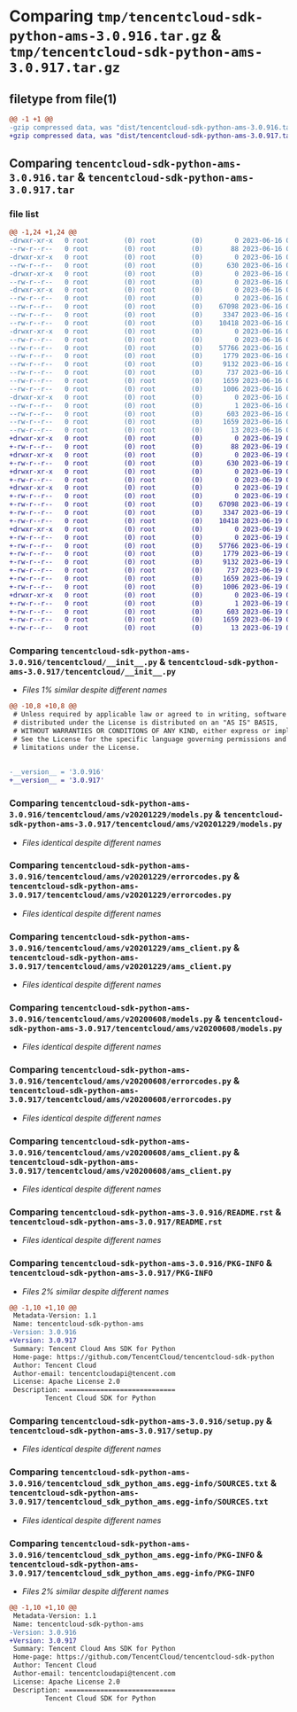 # Comparing `tmp/tencentcloud-sdk-python-ams-3.0.916.tar.gz` & `tmp/tencentcloud-sdk-python-ams-3.0.917.tar.gz`

## filetype from file(1)

```diff
@@ -1 +1 @@
-gzip compressed data, was "dist/tencentcloud-sdk-python-ams-3.0.916.tar", last modified: Fri Jun 16 00:26:09 2023, max compression
+gzip compressed data, was "dist/tencentcloud-sdk-python-ams-3.0.917.tar", last modified: Mon Jun 19 00:17:01 2023, max compression
```

## Comparing `tencentcloud-sdk-python-ams-3.0.916.tar` & `tencentcloud-sdk-python-ams-3.0.917.tar`

### file list

```diff
@@ -1,24 +1,24 @@
-drwxr-xr-x   0 root         (0) root         (0)        0 2023-06-16 00:26:09.000000 tencentcloud-sdk-python-ams-3.0.916/
--rw-r--r--   0 root         (0) root         (0)       88 2023-06-16 00:26:09.000000 tencentcloud-sdk-python-ams-3.0.916/setup.cfg
-drwxr-xr-x   0 root         (0) root         (0)        0 2023-06-16 00:26:09.000000 tencentcloud-sdk-python-ams-3.0.916/tencentcloud/
--rw-r--r--   0 root         (0) root         (0)      630 2023-06-16 00:26:09.000000 tencentcloud-sdk-python-ams-3.0.916/tencentcloud/__init__.py
-drwxr-xr-x   0 root         (0) root         (0)        0 2023-06-16 00:26:09.000000 tencentcloud-sdk-python-ams-3.0.916/tencentcloud/ams/
--rw-r--r--   0 root         (0) root         (0)        0 2023-06-16 00:26:09.000000 tencentcloud-sdk-python-ams-3.0.916/tencentcloud/ams/__init__.py
-drwxr-xr-x   0 root         (0) root         (0)        0 2023-06-16 00:26:09.000000 tencentcloud-sdk-python-ams-3.0.916/tencentcloud/ams/v20201229/
--rw-r--r--   0 root         (0) root         (0)        0 2023-06-16 00:26:09.000000 tencentcloud-sdk-python-ams-3.0.916/tencentcloud/ams/v20201229/__init__.py
--rw-r--r--   0 root         (0) root         (0)    67098 2023-06-16 00:26:09.000000 tencentcloud-sdk-python-ams-3.0.916/tencentcloud/ams/v20201229/models.py
--rw-r--r--   0 root         (0) root         (0)     3347 2023-06-16 00:26:09.000000 tencentcloud-sdk-python-ams-3.0.916/tencentcloud/ams/v20201229/errorcodes.py
--rw-r--r--   0 root         (0) root         (0)    10418 2023-06-16 00:26:09.000000 tencentcloud-sdk-python-ams-3.0.916/tencentcloud/ams/v20201229/ams_client.py
-drwxr-xr-x   0 root         (0) root         (0)        0 2023-06-16 00:26:09.000000 tencentcloud-sdk-python-ams-3.0.916/tencentcloud/ams/v20200608/
--rw-r--r--   0 root         (0) root         (0)        0 2023-06-16 00:26:09.000000 tencentcloud-sdk-python-ams-3.0.916/tencentcloud/ams/v20200608/__init__.py
--rw-r--r--   0 root         (0) root         (0)    57766 2023-06-16 00:26:09.000000 tencentcloud-sdk-python-ams-3.0.916/tencentcloud/ams/v20200608/models.py
--rw-r--r--   0 root         (0) root         (0)     1779 2023-06-16 00:26:09.000000 tencentcloud-sdk-python-ams-3.0.916/tencentcloud/ams/v20200608/errorcodes.py
--rw-r--r--   0 root         (0) root         (0)     9132 2023-06-16 00:26:09.000000 tencentcloud-sdk-python-ams-3.0.916/tencentcloud/ams/v20200608/ams_client.py
--rw-r--r--   0 root         (0) root         (0)      737 2023-06-16 00:26:09.000000 tencentcloud-sdk-python-ams-3.0.916/README.rst
--rw-r--r--   0 root         (0) root         (0)     1659 2023-06-16 00:26:09.000000 tencentcloud-sdk-python-ams-3.0.916/PKG-INFO
--rw-r--r--   0 root         (0) root         (0)     1006 2023-06-16 00:26:09.000000 tencentcloud-sdk-python-ams-3.0.916/setup.py
-drwxr-xr-x   0 root         (0) root         (0)        0 2023-06-16 00:26:09.000000 tencentcloud-sdk-python-ams-3.0.916/tencentcloud_sdk_python_ams.egg-info/
--rw-r--r--   0 root         (0) root         (0)        1 2023-06-16 00:26:09.000000 tencentcloud-sdk-python-ams-3.0.916/tencentcloud_sdk_python_ams.egg-info/dependency_links.txt
--rw-r--r--   0 root         (0) root         (0)      603 2023-06-16 00:26:09.000000 tencentcloud-sdk-python-ams-3.0.916/tencentcloud_sdk_python_ams.egg-info/SOURCES.txt
--rw-r--r--   0 root         (0) root         (0)     1659 2023-06-16 00:26:09.000000 tencentcloud-sdk-python-ams-3.0.916/tencentcloud_sdk_python_ams.egg-info/PKG-INFO
--rw-r--r--   0 root         (0) root         (0)       13 2023-06-16 00:26:09.000000 tencentcloud-sdk-python-ams-3.0.916/tencentcloud_sdk_python_ams.egg-info/top_level.txt
+drwxr-xr-x   0 root         (0) root         (0)        0 2023-06-19 00:17:01.000000 tencentcloud-sdk-python-ams-3.0.917/
+-rw-r--r--   0 root         (0) root         (0)       88 2023-06-19 00:17:01.000000 tencentcloud-sdk-python-ams-3.0.917/setup.cfg
+drwxr-xr-x   0 root         (0) root         (0)        0 2023-06-19 00:17:01.000000 tencentcloud-sdk-python-ams-3.0.917/tencentcloud/
+-rw-r--r--   0 root         (0) root         (0)      630 2023-06-19 00:17:01.000000 tencentcloud-sdk-python-ams-3.0.917/tencentcloud/__init__.py
+drwxr-xr-x   0 root         (0) root         (0)        0 2023-06-19 00:17:01.000000 tencentcloud-sdk-python-ams-3.0.917/tencentcloud/ams/
+-rw-r--r--   0 root         (0) root         (0)        0 2023-06-19 00:17:01.000000 tencentcloud-sdk-python-ams-3.0.917/tencentcloud/ams/__init__.py
+drwxr-xr-x   0 root         (0) root         (0)        0 2023-06-19 00:17:01.000000 tencentcloud-sdk-python-ams-3.0.917/tencentcloud/ams/v20201229/
+-rw-r--r--   0 root         (0) root         (0)        0 2023-06-19 00:17:01.000000 tencentcloud-sdk-python-ams-3.0.917/tencentcloud/ams/v20201229/__init__.py
+-rw-r--r--   0 root         (0) root         (0)    67098 2023-06-19 00:17:01.000000 tencentcloud-sdk-python-ams-3.0.917/tencentcloud/ams/v20201229/models.py
+-rw-r--r--   0 root         (0) root         (0)     3347 2023-06-19 00:17:01.000000 tencentcloud-sdk-python-ams-3.0.917/tencentcloud/ams/v20201229/errorcodes.py
+-rw-r--r--   0 root         (0) root         (0)    10418 2023-06-19 00:17:01.000000 tencentcloud-sdk-python-ams-3.0.917/tencentcloud/ams/v20201229/ams_client.py
+drwxr-xr-x   0 root         (0) root         (0)        0 2023-06-19 00:17:01.000000 tencentcloud-sdk-python-ams-3.0.917/tencentcloud/ams/v20200608/
+-rw-r--r--   0 root         (0) root         (0)        0 2023-06-19 00:17:01.000000 tencentcloud-sdk-python-ams-3.0.917/tencentcloud/ams/v20200608/__init__.py
+-rw-r--r--   0 root         (0) root         (0)    57766 2023-06-19 00:17:01.000000 tencentcloud-sdk-python-ams-3.0.917/tencentcloud/ams/v20200608/models.py
+-rw-r--r--   0 root         (0) root         (0)     1779 2023-06-19 00:17:01.000000 tencentcloud-sdk-python-ams-3.0.917/tencentcloud/ams/v20200608/errorcodes.py
+-rw-r--r--   0 root         (0) root         (0)     9132 2023-06-19 00:17:01.000000 tencentcloud-sdk-python-ams-3.0.917/tencentcloud/ams/v20200608/ams_client.py
+-rw-r--r--   0 root         (0) root         (0)      737 2023-06-19 00:17:01.000000 tencentcloud-sdk-python-ams-3.0.917/README.rst
+-rw-r--r--   0 root         (0) root         (0)     1659 2023-06-19 00:17:01.000000 tencentcloud-sdk-python-ams-3.0.917/PKG-INFO
+-rw-r--r--   0 root         (0) root         (0)     1006 2023-06-19 00:17:01.000000 tencentcloud-sdk-python-ams-3.0.917/setup.py
+drwxr-xr-x   0 root         (0) root         (0)        0 2023-06-19 00:17:01.000000 tencentcloud-sdk-python-ams-3.0.917/tencentcloud_sdk_python_ams.egg-info/
+-rw-r--r--   0 root         (0) root         (0)        1 2023-06-19 00:17:01.000000 tencentcloud-sdk-python-ams-3.0.917/tencentcloud_sdk_python_ams.egg-info/dependency_links.txt
+-rw-r--r--   0 root         (0) root         (0)      603 2023-06-19 00:17:01.000000 tencentcloud-sdk-python-ams-3.0.917/tencentcloud_sdk_python_ams.egg-info/SOURCES.txt
+-rw-r--r--   0 root         (0) root         (0)     1659 2023-06-19 00:17:01.000000 tencentcloud-sdk-python-ams-3.0.917/tencentcloud_sdk_python_ams.egg-info/PKG-INFO
+-rw-r--r--   0 root         (0) root         (0)       13 2023-06-19 00:17:01.000000 tencentcloud-sdk-python-ams-3.0.917/tencentcloud_sdk_python_ams.egg-info/top_level.txt
```

### Comparing `tencentcloud-sdk-python-ams-3.0.916/tencentcloud/__init__.py` & `tencentcloud-sdk-python-ams-3.0.917/tencentcloud/__init__.py`

 * *Files 1% similar despite different names*

```diff
@@ -10,8 +10,8 @@
 # Unless required by applicable law or agreed to in writing, software
 # distributed under the License is distributed on an "AS IS" BASIS,
 # WITHOUT WARRANTIES OR CONDITIONS OF ANY KIND, either express or implied.
 # See the License for the specific language governing permissions and
 # limitations under the License.
 
 
-__version__ = '3.0.916'
+__version__ = '3.0.917'
```

### Comparing `tencentcloud-sdk-python-ams-3.0.916/tencentcloud/ams/v20201229/models.py` & `tencentcloud-sdk-python-ams-3.0.917/tencentcloud/ams/v20201229/models.py`

 * *Files identical despite different names*

### Comparing `tencentcloud-sdk-python-ams-3.0.916/tencentcloud/ams/v20201229/errorcodes.py` & `tencentcloud-sdk-python-ams-3.0.917/tencentcloud/ams/v20201229/errorcodes.py`

 * *Files identical despite different names*

### Comparing `tencentcloud-sdk-python-ams-3.0.916/tencentcloud/ams/v20201229/ams_client.py` & `tencentcloud-sdk-python-ams-3.0.917/tencentcloud/ams/v20201229/ams_client.py`

 * *Files identical despite different names*

### Comparing `tencentcloud-sdk-python-ams-3.0.916/tencentcloud/ams/v20200608/models.py` & `tencentcloud-sdk-python-ams-3.0.917/tencentcloud/ams/v20200608/models.py`

 * *Files identical despite different names*

### Comparing `tencentcloud-sdk-python-ams-3.0.916/tencentcloud/ams/v20200608/errorcodes.py` & `tencentcloud-sdk-python-ams-3.0.917/tencentcloud/ams/v20200608/errorcodes.py`

 * *Files identical despite different names*

### Comparing `tencentcloud-sdk-python-ams-3.0.916/tencentcloud/ams/v20200608/ams_client.py` & `tencentcloud-sdk-python-ams-3.0.917/tencentcloud/ams/v20200608/ams_client.py`

 * *Files identical despite different names*

### Comparing `tencentcloud-sdk-python-ams-3.0.916/README.rst` & `tencentcloud-sdk-python-ams-3.0.917/README.rst`

 * *Files identical despite different names*

### Comparing `tencentcloud-sdk-python-ams-3.0.916/PKG-INFO` & `tencentcloud-sdk-python-ams-3.0.917/PKG-INFO`

 * *Files 2% similar despite different names*

```diff
@@ -1,10 +1,10 @@
 Metadata-Version: 1.1
 Name: tencentcloud-sdk-python-ams
-Version: 3.0.916
+Version: 3.0.917
 Summary: Tencent Cloud Ams SDK for Python
 Home-page: https://github.com/TencentCloud/tencentcloud-sdk-python
 Author: Tencent Cloud
 Author-email: tencentcloudapi@tencent.com
 License: Apache License 2.0
 Description: ============================
         Tencent Cloud SDK for Python
```

### Comparing `tencentcloud-sdk-python-ams-3.0.916/setup.py` & `tencentcloud-sdk-python-ams-3.0.917/setup.py`

 * *Files identical despite different names*

### Comparing `tencentcloud-sdk-python-ams-3.0.916/tencentcloud_sdk_python_ams.egg-info/SOURCES.txt` & `tencentcloud-sdk-python-ams-3.0.917/tencentcloud_sdk_python_ams.egg-info/SOURCES.txt`

 * *Files identical despite different names*

### Comparing `tencentcloud-sdk-python-ams-3.0.916/tencentcloud_sdk_python_ams.egg-info/PKG-INFO` & `tencentcloud-sdk-python-ams-3.0.917/tencentcloud_sdk_python_ams.egg-info/PKG-INFO`

 * *Files 2% similar despite different names*

```diff
@@ -1,10 +1,10 @@
 Metadata-Version: 1.1
 Name: tencentcloud-sdk-python-ams
-Version: 3.0.916
+Version: 3.0.917
 Summary: Tencent Cloud Ams SDK for Python
 Home-page: https://github.com/TencentCloud/tencentcloud-sdk-python
 Author: Tencent Cloud
 Author-email: tencentcloudapi@tencent.com
 License: Apache License 2.0
 Description: ============================
         Tencent Cloud SDK for Python
```

